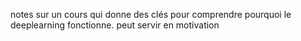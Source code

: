 notes sur un cours qui donne des clés pour comprendre pourquoi le deeplearning fonctionne. peut servir en motivation 